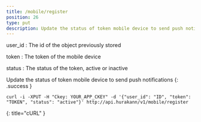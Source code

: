 ```yaml
---
title: /mobile/register
position: 26
type: put
description: Update the status of token mobile device to send push notifications
---
```

user_id
: The id of the object previously stored

token
: The token of the mobile device

status
: The status of the token, active or inactive

Update the status of token mobile device to send push notifications
{: .success }

~~~ shell
curl -i -XPUT -H "Ckey: YOUR_APP_CKEY" -d '{"user_id": "ID", "token": "TOKEN", "status": "active"}' http://api.hurakann/v1/mobile/register
~~~
{: title="cURL" }

